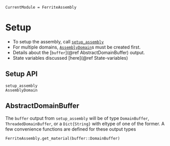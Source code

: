 ```@meta
CurrentModule = FerriteAssembly
```

# Setup
* To setup the assembly, call [`setup_assembly`](@ref)
* For multiple domains, [`AssemblyDomain`](@ref)s must be created first.
* Details about the [`buffer`](@ref AbstractDomainBuffer) output. 
* State variables discussed [here](@ref State-variables)

## Setup API
```@docs
setup_assembly
AssemblyDomain
```

## AbstractDomainBuffer
The `buffer` output from `setup_assembly` will be of type `DomainBuffer`, `ThreadedDomainBuffer`, 
or a `Dict{String}` with eltype of one of the former. A few convenience functions are defined 
for these output types
```@docs
FerriteAssembly.get_material(buffer::DomainBuffer)
```
